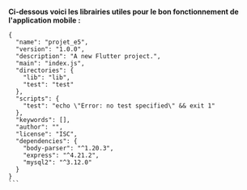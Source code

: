 **Ci-dessous voici les librairies utiles pour le bon fonctionnement de l'application mobile :**
````
{
  "name": "projet_e5",
  "version": "1.0.0",
  "description": "A new Flutter project.",
  "main": "index.js",
  "directories": {
    "lib": "lib",
    "test": "test"
  },
  "scripts": {
    "test": "echo \"Error: no test specified\" && exit 1"
  },
  "keywords": [],
  "author": "",
  "license": "ISC",
  "dependencies": {
    "body-parser": "^1.20.3",
    "express": "^4.21.2",
    "mysql2": "^3.12.0"
  }
}
```
